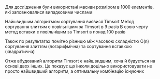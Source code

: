Для дослідження були використані масиви розміром в 1000 елементів, які заповнювалися випадковими числами

Найшвидшим алгоритмом сортування виявися Timsort
Метод сортування злиттям є повільнішим за Timsort в 9 разів
В свою чергу метод вставки є повільнішим за Timsort в понад 100 разів
        
Також по результатах помітно різницю між часовою складністю O(n) сортування злиттям (логарифмічна) 
та сортування вставкою (квадратична)

Отже вбудований алгоритм Timsort є найшвидшим, хоча й будується на основі двох інших. Це показує
що інколи доцільно використовувати не просто найшвидший алгоритм, а оптимальну комбінацію існуючих

